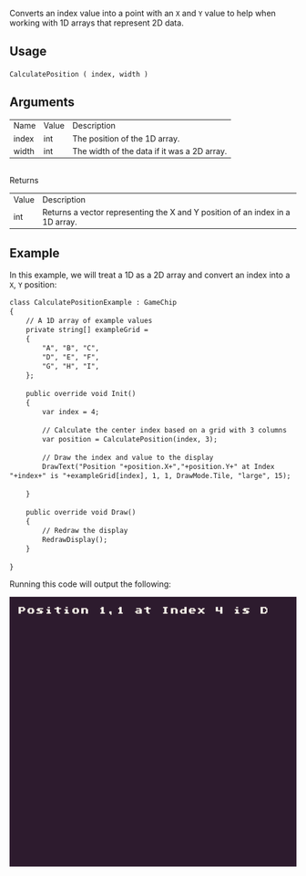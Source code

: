 Converts an index value into a point with an `X` and `Y` value to help when working with 1D arrays that represent 2D data.

## Usage

`CalculatePosition ( index, width )`

## Arguments

<table>
  <tr>
    <td>Name</td>
    <td>Value</td>
    <td>Description</td>
  </tr>
  <tr>
    <td>index</td>
    <td>int</td>
    <td>The position of the 1D array.</td>
  </tr>
  <tr>
    <td>width</td>
    <td>int</td>
    <td>The width of the data if it was a 2D array.</td>
  </tr>
</table>


## 
Returns

<table>
  <tr>
    <td>Value</td>
    <td>Description</td>
  </tr>
  <tr>
    <td>int</td>
    <td>Returns a vector representing the X and Y position of an index in a 1D array.</td>
  </tr>
</table>


## Example

In this example, we will treat a 1D as a 2D array and convert an index into a `X`, `Y` position:

    class CalculatePositionExample : GameChip
    {
        // A 1D array of example values
        private string[] exampleGrid =
        {
            "A", "B", "C",
            "D", "E", "F",
            "G", "H", "I",
        };

        public override void Init()
        {
            var index = 4;

            // Calculate the center index based on a grid with 3 columns
            var position = CalculatePosition(index, 3);

            // Draw the index and value to the display
            DrawText("Position "+position.X+","+position.Y+" at Index "+index+" is "+exampleGrid[index], 1, 1, DrawMode.Tile, "large", 15);

        }

        public override void Draw()
        {
            // Redraw the display
            RedrawDisplay();
        }

    }

Running this code will output the following:

<p style="text-align:center"><img src="images/CalculatePositionOutput_image_0.png" /></p>


